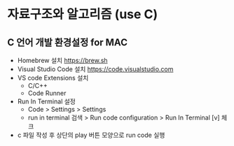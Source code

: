 # 자료구조와 알고리즘 (use C)
## C 언어 개발 환경설정 for MAC
- Homebrew 설치 https://brew.sh
- Visual Studio Code 설치 https://code.visualstudio.com
- VS code Extensions 설치
  - C/C++
  - Code Runner
- Run In Terminal 설정
  - Code > Settings > Settings
  - run in terminal 검색 > Run code configuration > Run In Terminal [v] 체크
- c 파일 작성 후 상단의 play 버튼 모양으로 run code 실행